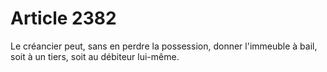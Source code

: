 # Article 2382

Le créancier peut, sans en perdre la possession, donner l'immeuble à bail, soit à un tiers, soit au débiteur lui-même.
